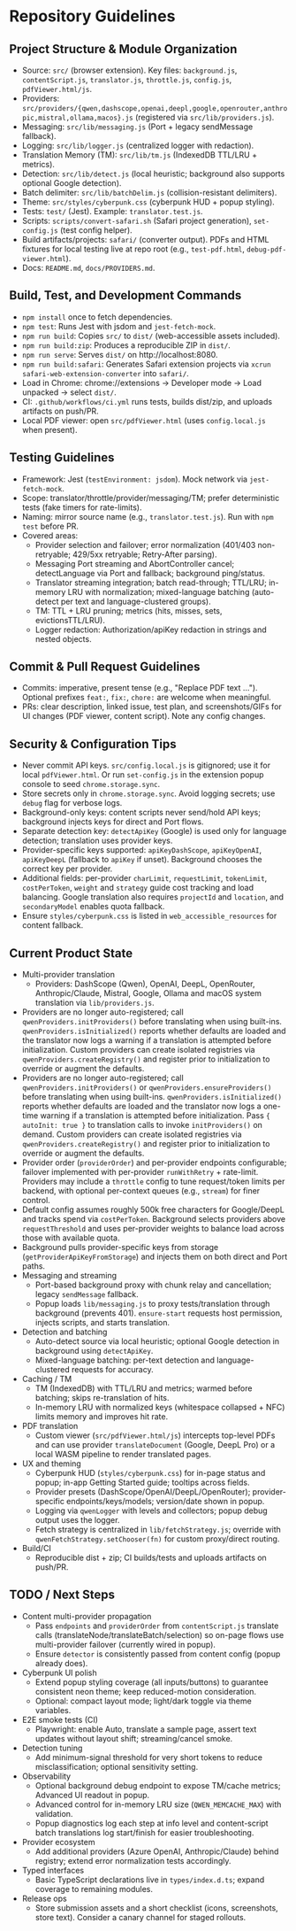 # Repository Guidelines

## Project Structure & Module Organization
- Source: `src/` (browser extension). Key files: `background.js`, `contentScript.js`, `translator.js`, `throttle.js`, `config.js`, `pdfViewer.html/js`.
- Providers: `src/providers/{qwen,dashscope,openai,deepl,google,openrouter,anthropic,mistral,ollama,macos}.js` (registered via `src/lib/providers.js`).
- Messaging: `src/lib/messaging.js` (Port + legacy sendMessage fallback).
- Logging: `src/lib/logger.js` (centralized logger with redaction).
- Translation Memory (TM): `src/lib/tm.js` (IndexedDB TTL/LRU + metrics).
- Detection: `src/lib/detect.js` (local heuristic; background also supports optional Google detection).
- Batch delimiter: `src/lib/batchDelim.js` (collision-resistant delimiters).
- Theme: `src/styles/cyberpunk.css` (cyberpunk HUD + popup styling).
- Tests: `test/` (Jest). Example: `translator.test.js`.
- Scripts: `scripts/convert-safari.sh` (Safari project generation), `set-config.js` (test config helper).
- Build artifacts/projects: `safari/` (converter output). PDFs and HTML fixtures for local testing live at repo root (e.g., `test-pdf.html`, `debug-pdf-viewer.html`).
- Docs: `README.md`, `docs/PROVIDERS.md`.

## Build, Test, and Development Commands
- `npm install` once to fetch dependencies.
- `npm test`: Runs Jest with jsdom and `jest-fetch-mock`.
- `npm run build`: Copies `src/` to `dist/` (web-accessible assets included).
- `npm run build:zip`: Produces a reproducible ZIP in `dist/`.
- `npm run serve`: Serves `dist/` on http://localhost:8080.
- `npm run build:safari`: Generates Safari extension projects via `xcrun safari-web-extension-converter` into `safari/`.
- Load in Chrome: chrome://extensions → Developer mode → Load unpacked → select `dist/`.
- CI: `.github/workflows/ci.yml` runs tests, builds dist/zip, and uploads artifacts on push/PR.
- Local PDF viewer: open `src/pdfViewer.html` (uses `config.local.js` when present).

## Testing Guidelines
- Framework: Jest (`testEnvironment: jsdom`). Mock network via `jest-fetch-mock`.
- Scope: translator/throttle/provider/messaging/TM; prefer deterministic tests (fake timers for rate-limits).
- Naming: mirror source name (e.g., `translator.test.js`). Run with `npm test` before PR.
- Covered areas:
  - Provider selection and failover; error normalization (401/403 non-retryable; 429/5xx retryable; Retry-After parsing).
  - Messaging Port streaming and AbortController cancel; detectLanguage via Port and fallback; background ping/status.
  - Translator streaming integration; batch read-through; TTL/LRU; in-memory LRU with normalization; mixed-language batching (auto-detect per text and language-clustered groups).
  - TM: TTL + LRU pruning; metrics (hits, misses, sets, evictionsTTL/LRU).
  - Logger redaction: Authorization/apiKey redaction in strings and nested objects.

## Commit & Pull Request Guidelines
- Commits: imperative, present tense (e.g., "Replace PDF text …"). Optional prefixes `feat:`, `fix:`, `chore:` are welcome when meaningful.
- PRs: clear description, linked issue, test plan, and screenshots/GIFs for UI changes (PDF viewer, content script). Note any config changes.

## Security & Configuration Tips
- Never commit API keys. `src/config.local.js` is gitignored; use it for local `pdfViewer.html`. Or run `set-config.js` in the extension popup console to seed `chrome.storage.sync`.
- Store secrets only in `chrome.storage.sync`. Avoid logging secrets; use `debug` flag for verbose logs.
- Background-only keys: content scripts never send/hold API keys; background injects keys for direct and Port flows.
- Separate detection key: `detectApiKey` (Google) is used only for language detection; translation uses provider keys.
- Provider-specific keys supported: `apiKeyDashScope`, `apiKeyOpenAI`, `apiKeyDeepL` (fallback to `apiKey` if unset). Background chooses the correct key per provider.
- Additional fields: per-provider `charLimit`, `requestLimit`, `tokenLimit`, `costPerToken`, `weight` and `strategy` guide cost tracking and load balancing. Google translation also requires `projectId` and `location`, and `secondaryModel` enables quota fallback.
- Ensure `styles/cyberpunk.css` is listed in `web_accessible_resources` for content <link> fallback.

## Current Product State
- Multi-provider translation
  - Providers: DashScope (Qwen), OpenAI, DeepL, OpenRouter, Anthropic/Claude, Mistral, Google, Ollama and macOS system translation via `lib/providers.js`.
- Providers are no longer auto-registered; call `qwenProviders.initProviders()` before translating when using built-ins. `qwenProviders.isInitialized()` reports whether defaults are loaded and the translator now logs a warning if a translation is attempted before initialization. Custom providers can create isolated registries via `qwenProviders.createRegistry()` and register prior to initialization to override or augment the defaults.
 - Providers are no longer auto-registered; call `qwenProviders.initProviders()` or `qwenProviders.ensureProviders()` before translating when using built-ins. `qwenProviders.isInitialized()` reports whether defaults are loaded and the translator now logs a one-time warning if a translation is attempted before initialization. Pass `{ autoInit: true }` to translation calls to invoke `initProviders()` on demand. Custom providers can create isolated registries via `qwenProviders.createRegistry()` and register prior to initialization to override or augment the defaults.
  - Provider order (`providerOrder`) and per-provider endpoints configurable; failover implemented with per-provider `runWithRetry` + rate-limit. Providers may include a `throttle` config to tune request/token limits per backend, with optional per-context queues (e.g., `stream`) for finer control.
  - Default config assumes roughly 500k free characters for Google/DeepL and tracks spend via `costPerToken`. Background selects providers above `requestThreshold` and uses per-provider weights to balance load across those with available quota.
  - Background pulls provider-specific keys from storage (`getProviderApiKeyFromStorage`) and injects them on both direct and Port paths.
- Messaging and streaming
  - Port-based background proxy with chunk relay and cancellation; legacy `sendMessage` fallback.
  - Popup loads `lib/messaging.js` to proxy tests/translation through background (prevents 401). `ensure-start` requests host permission, injects scripts, and starts translation.
- Detection and batching
  - Auto-detect source via local heuristic; optional Google detection in background using `detectApiKey`.
  - Mixed-language batching: per-text detection and language-clustered requests for accuracy.
- Caching / TM
  - TM (IndexedDB) with TTL/LRU and metrics; warmed before batching; skips re-translation of hits.
  - In-memory LRU with normalized keys (whitespace collapsed + NFC) limits memory and improves hit rate.
- PDF translation
  - Custom viewer (`src/pdfViewer.html/js`) intercepts top-level PDFs and can use provider `translateDocument` (Google, DeepL Pro) or a local WASM pipeline to render translated pages.
- UX and theming
  - Cyberpunk HUD (`styles/cyberpunk.css`) for in-page status and popup; in-app Getting Started guide; tooltips across fields.
  - Provider presets (DashScope/OpenAI/DeepL/OpenRouter); provider-specific endpoints/keys/models; version/date shown in popup.
  - Logging via `qwenLogger` with levels and collectors; popup debug output uses the logger.
  - Fetch strategy is centralized in `lib/fetchStrategy.js`; override with `qwenFetchStrategy.setChooser(fn)` for custom proxy/direct routing.
- Build/CI
  - Reproducible dist + zip; CI builds/tests and uploads artifacts on push/PR.

## TODO / Next Steps
- Content multi-provider propagation
  - Pass `endpoints` and `providerOrder` from `contentScript.js` translate calls (translateNode/translateBatch/selection) so on-page flows use multi-provider failover (currently wired in popup).
  - Ensure `detector` is consistently passed from content config (popup already does).
- Cyberpunk UI polish
  - Extend popup styling coverage (all inputs/buttons) to guarantee consistent neon theme; keep reduced-motion consideration.
  - Optional: compact layout mode; light/dark toggle via theme variables.
- E2E smoke tests (CI)
  - Playwright: enable Auto, translate a sample page, assert text updates without layout shift; streaming/cancel smoke.
- Detection tuning
  - Add minimum-signal threshold for very short tokens to reduce misclassification; optional sensitivity setting.
- Observability
  - Optional background debug endpoint to expose TM/cache metrics; Advanced UI readout in popup.
  - Advanced control for in-memory LRU size (`QWEN_MEMCACHE_MAX`) with validation.
  - Popup diagnostics log each step at info level and content-script batch translations log start/finish for easier troubleshooting.
- Provider ecosystem
  - Add additional providers (Azure OpenAI, Anthropic/Claude) behind registry; extend error normalization tests accordingly.
- Typed interfaces
  - Basic TypeScript declarations live in `types/index.d.ts`; expand coverage to remaining modules.
- Release ops
  - Store submission assets and a short checklist (icons, screenshots, store text). Consider a canary channel for staged rollouts.
